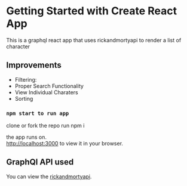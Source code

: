 # Getting Started with Create React App

This is a graphql react app that uses rickandmortyapi to render a list of character

## Improvements

- Filtering:
- Proper Search Functionality
- View Individual Charaters
- Sorting

### `npm start to run app`

clone or fork the repo run npm i

the app runs on.\
[http://localhost:3000](http://localhost:3000) to view it in your browser.

## GraphQl API used

You can view the [rickandmortyapi](https://rickandmortyapi.com/graphql).
